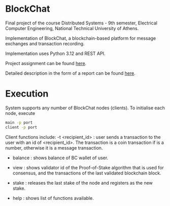 # BlockChat
Final project of the course Distributed Systems - 9th semester, Electrical Computer Engineering, National Technical University of Athens.

Implementation of BlockChat, a blockchain-based platform for message exchanges and transaction recording. 

Implementation uses Python 3.12 and REST API.

Project assignment can be found [here]([https://github.com/despoinavdl/AdvancedDatabasesNTUA23/blob/main/advanced_db_project.pdf](https://github.com/Fleria/NTUA-ECE-Distributed-Systems/blob/main/DistributedProject2024.pdf)).

Detailed description in the form of a report can be found [here]([https://github.com/despoinavdl/AdvancedDatabasesNTUA23/blob/main/03119111_03119442.pdf](https://github.com/Fleria/BlockChat-NTUA-ECE-Distributed-Systems/blob/main/BlockChat%20report.pdf)).

# Execution
System supports any number of BlockChat nodes (clients). To initialise each node, execute 
```bash
main -p port
client -p port
```

Client functions include:
-t <recipient_id> <message> : user sends a transaction to the user with an id of <recipient_id>. 
The transaction is a coin transaction if <message> is a number, otherwise it is a message transaction.

- balance : shows balance of BC wallet of user.
  
- view : shows validator id of the Proof-of-Stake algorithm that is used for consensus, and the transactions
of the last validated blockchain block.

- stake <amount> : releases the last stake of the node and registers <amount> as the new stake.

- help : shows list of functions available.
